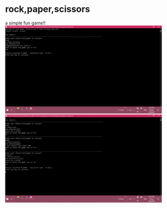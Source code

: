 # rock,paper,scissors
a simple fun game!!
![output](https://raw.githubusercontent.com/Nelja-creator/rock-paper-scissors/refs/heads/main/Screenshot%20(454).png?raw=true)
![output](https://raw.githubusercontent.com/Nelja-creator/rock-paper-scissors/refs/heads/main/Screenshot%20(455).png?raw=true)
